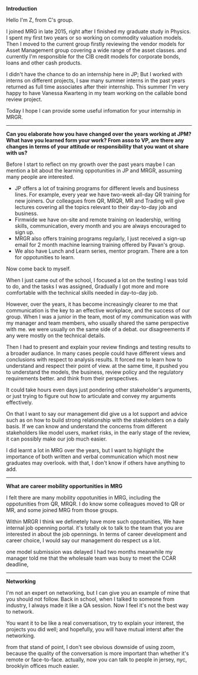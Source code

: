 **Introduction** 

Hello I'm Z, from C's group.

I joined MRG in late 2015, right after I finished my graduate study in Physics.
I spent my first two years or so working on commodity valuation models. 
Then I moved to the current group 
firstly reviewing the vendor models for Asset Management group covering a wide range of the asset classes. 
and currently I'm responsible for the CIB credit models for corporate bonds, loans and other cash products.

I didn't have the chance to do an internship here in JP; 
But I worked with interns on different projects,
I saw many summer interns in the past years returned as full time associates after their internship.
This summer I'm very happy to have Vanessa Kwarteng in my team working on the callable bond review project. 

Today I hope I can provide some useful infomation for your internship in MRGR. 

---

**Can you elaborate how you have changed over the years working at JPM? What have you learned form your work? 
From asso to VP, are there any changes in terms of your attitude or responsibility that you want ot share with us?**

Before I start to reflect on my growth over the past years
maybe I can mention a bit about the learning oppotunities in JP and MRGR, assuming many people are interested. 

  - JP offers a lot of training programs for different levels and business lines. 
  For example, every year we have two-week all-day QR training for new joiners.
  Our colleagues from QR, MRQR, MR and Trading will give lectures covering all the topics relevant to their day-to-day job and business.
  - Firmwide we have on-site and remote training on leadership, writing skills, communication, every month and you are always encouraged to 
  sign up. 
  - MRGR also offers training programs regularly, I just received a sign-up email for 2 month machine learning training offered by Pavan's group. 
  - We also have Lunch and Learn series, mentor program. 
  There are a ton for oppotunities to learn. 

Now come back to myself.

When I just came out of the school, I focused a lot on the testing I was told to do, and the tasks I was assigned, 
Gradually I got more and more comfortable with the technical skills needed in day-to-day job.

However, over the years, it has become increasingly clearer to me that communication is the key to an effective workplace, and the success of our group.
When I was a junior in the team, most of my communication was with my manager and team members, who usually shared the same 
perspective with me. we were usually on the same side of a debat. our disagreements if any were mostly on the technical details.

Then I had to present and explain your review findings and testing results to a broader audiance. 
In many cases people could have different views and conclusions with respect to analysis results.
It forced me to learn how to understand and respect their point of view. 
at the same time, it pushed you to understand the models, the business, review policy and the regulatory requirements better. 
and think from their perspectives. 

It could take hours even days just pondering other stakeholder's arguments, or just trying to figure out
how to articulate and convey my arguments effectively. 

On that I want to say
our management did give us a lot support and advice such as on how to build strong relationship with the stakeholders on a daily basis. 
If we can know and understand the concerns from different stakeholders like model users, market risks, in the early stage of the
review, it can possibly make our job much easier.

I did learnt a lot in MRG over the years, but I want to highlight the importance of both written and verbal communication which most new graduates may overlook.
with that, I don't know if others have anything to add. 

---

**What are career mobility opportunities in MRG**

I felt there are many mobility oppotunities in MRG, including the oppotunities from QR, MRQR. 
I do know some colleagues moved to QR or MR, and some joined MRG from those groups.

Within MRGR I think we definetely have more such oppotunities, 
We have internal job openning portal. 
it's totally ok to talk to the team that you are interested in about the job opennings. 
In terms of career development and career choice, I would say our management do respect us a lot. 

one model submission was delayed I had two months
meanwhile my manager told me that the wholesale team was busy to meet the CCAR deadline, 

---

**Networking**

I'm not an expert on networking, but I can give you an example of mine that you should not follow. 
Back in school, when I talked to someone from industry, I always made it like a QA session. 
Now I feel it's not the best way to network. 

You want it to be like a real conversatison, try to explain your interest, the projects you did well; and hopefully, 
you will have mutual interst after the networking. 

from that stand of point, I don't see obvious downside of using zoom, 
because the quality of the conversation is more important than whether it's remote or face-to-face.
actually, now you can talk to people in jersey, nyc, brooklyin offices much easier. 



<!---

communication 
 - benchmarking testing, communicate with QR


two-way .. 
from a manager's perspective, want to show that JPM and MRG is a great .. 


After worked on more and more projects and see more models, read more review reports from more experienced colleagues,
gradually 
grow more sense in terms of what all the stakeholders' perspectives, what's QR's concern, 



find problem, deal with them 


all models are wrong, but some are useful

use that projects as the step stones to ... 
constantly ask yourself if you could do better if you had more time or resource. 



training



trading models -> forecasting models.

--->


